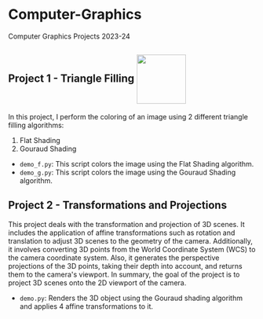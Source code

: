# Computer-Graphics
 Computer Graphics Projects 2023-24
 ## Project 1 - Triangle Filling  <img width="100" align="center" src="https://github.com/user-attachments/assets/4d72bc40-4f17-4e93-96b1-a397c5641b84" />
 In this project, I perform the coloring of an image using 2 different triangle filling algorithms:
 1. Flat Shading
 2. Gouraud Shading
    
 * `demo_f.py`: This script colors the image using the Flat Shading algorithm. 
 * `demo_g.py`: This script colors the image using the Gouraud Shading algorithm.

## Project 2 - Transformations and Projections
This project deals with the transformation and projection of 3D scenes. It includes the application of affine transformations such as rotation and translation to adjust 3D scenes to the geometry of the camera. Additionally, it involves converting 3D points from the World Coordinate System (WCS) to the camera coordinate system. Also, it generates the perspective projections of the 3D points, taking their depth into account, and returns them to the camera's viewport. In summary, the goal of the project is to project 3D scenes onto the 2D viewport of the camera.

* `demo.py`: Renders the 3D object using the Gouraud shading algorithm and applies 4 affine transformations to it.
